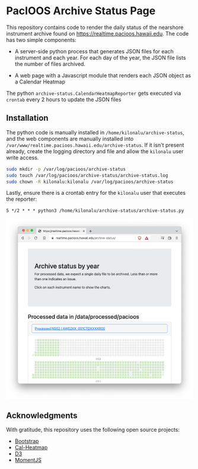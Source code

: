 # PacIOOS Archive Status Page

This repository contains code to render the daily status of the nearshore instrument archive found on https://realtime.pacioos.hawaii.edu.  The code has two simple components:

- A server-side python process that generates JSON files for each instrument and each year.  For each day of the year, the JSON file lists the number of files archived.

- A web page with a Javascript module that renders each JSON object as a Calendar Heatmap

The python `archive-status.CalendarHeatmapReporter` gets executed via `crontab` every 2 hours to update the JSON files

## Installation
The python code is manually installed in `/home/kilonalu/archive-status`, and the web components are manually installed into `/var/www/realtime.pacioos.hawaii.edu/archive-status`. If it isn't present already, create the logging directory and file and allow the `kilonalu` user write access.

```bash
sudo mkdir -p /var/log/pacioos/archive-status
sudo touch /var/log/pacioos/archive-status/archive-status.log
sudo chown -R kilonalu:kilonalu /var/log/pacioos/archive-status
```

Lastly, ensure there is a crontab entry for the `kilonalu` user that executes the reporter:

```cron
5 */2 * * * python3 /home/kilonalu/archive-status/archive-status.py
```

![](archive-status-screenshot.png)

## Acknowledgments

With gratitude, this repository uses the following open source projects:

- [Bootstrap](https://getbootstrap.com/)
- [Cal-Heatmap](https://cal-heatmap.com/)
- [D3](https://d3js.org/)
- [MomentJS](https://momentjs.com/)

